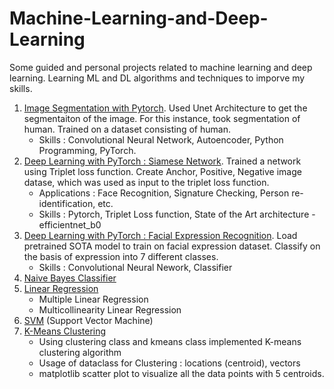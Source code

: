 # Machine-Learning-and-Deep-Learning
Some guided and personal projects related to machine learning and deep learning. Learning ML and DL algorithms and techniques to imporve my skills.

1. [Image Segmentation with Pytorch](https://github.com/vedaant912/Machine-Learning-and-Deep-Learning/blob/main/1_Copy_of_Deep_Learning_with_PyTorch_ImageSegmentation.ipynb). Used Unet Architecture to get the segmentaiton of the image. For this instance, took segmentation of human. Trained on a dataset consisting of human.
    * Skills : Convolutional Neural Network, Autoencoder, Python Programming, PyTorch.
2. [Deep Learning with PyTorch : Siamese Network](https://github.com/vedaant912/Machine-Learning-and-Deep-Learning/blob/main/2_Copy_of_Deep_Learning_with_PyTorch_Siamese_Network.ipynb). Trained a network using Triplet loss function. Create Anchor, Positive, Negative image datase, which was used as input to the triplet loss function.
    * Applications : Face Recognition, Signature Checking, Person re-identification, etc.
    * Skills : Pytorch, Triplet Loss function, State of the Art architecture - efficientnet_b0
3. [Deep Learning with PyTorch : Facial Expression Recognition](https://github.com/vedaant912/Machine-Learning-and-Deep-Learning/blob/main/3_Copy_of_Facial_Expression_Recognition_with_PyTorch.ipynb). Load pretrained SOTA model to train on facial expression dataset. Classify on the basis of expression into 7 different classes.
    * Skills : Convolutional Neural Nework, Classifier
4. [Naive Bayes Classifier](https://github.com/vedaant912/Machine-Learning-and-Deep-Learning/tree/main/4_NaiveBayes)
5. [Linear Regression](https://github.com/vedaant912/Machine-Learning-and-Deep-Learning/tree/main/5_LinearRegression)
    * Multiple Linear Regression
    * Multicollinearity Linear Regression
6. [SVM](https://github.com/vedaant912/Machine-Learning-and-Deep-Learning/tree/main/6_SVM) (Support Vector Machine)
7. [K-Means Clustering](https://github.com/vedaant912/Machine-Learning-and-Deep-Learning/tree/main/7_K_Means_Algorithm)
    * Using clustering class and kmeans class implemented K-means clustering algorithm
    * Usage of dataclass for Clustering : locations (centroid), vectors
    * matplotlib scatter plot to visualize all the data points with 5 centroids.
